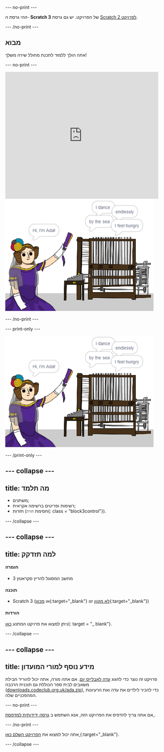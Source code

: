 \--- no-print \---

זוהי גרסת ה- **Scratch 3** של הפרויקט. יש גם גרסת [Scratch 2 לפרויקט](https://projects.raspberrypi.org/en/projects/poetry-generator-scratch2).

\--- /no-print \---

## מבוא

אתה הולך ללמוד לתכנת מחולל שירה משלך!

\--- no-print \---

<div class="scratch-preview">
  <iframe allowtransparency="true" width="485" height="402" src="https://scratch.mit.edu/projects/embed/77844926/?autostart=false" frameborder="0" scrolling="no"></iframe>
  <img src="images/poetry-final.png">
</div>

\--- /no-print \---

\--- print-only \---

![צילום מסך של המשחק](images/poetry-final.png)

\--- /print-only \---

## \--- collapse \---

## title: מה תלמד

+ משתנים;
+ רשימות ופריטים ברשימה אקראית;
+ חזרות (חסימת `חזרה`{: class = "block3control"}).

\--- /collapse \---

## \--- collapse \---

## title: למה תזדקק

#### חומרה

+ מחשב המסוגל להריץ סקראטץ 3

#### תוכנה

+ Scratch 3 (או [מכוון](http://rpf.io/scratchon){:target="_blank"} or [לא מקוון](http://rpf.io/scratchoff){:target="_blank"})

#### הורדות

ניתן למצוא את פרויקט המתנע [כאן](http://rpf.io/p/en/poetry-generator-go){: target = "_ blank"}.

\--- /collapse \---

## \--- collapse \---

## title: מידע נוסף למורי המועדון

פרויקט זה נוצר כדי לחגוג [עדה לאבלייס יום](https://findingada.com). אם אתה מורה, אתה יכול להוריד חבילת משאבים לבית ספר הכוללת גם תוכנית הרכבה ([downloads.codeclub.org.uk/ada.zip](http://downloads.codeclub.org.uk/ada.zip)), כדי להכיר לילדים את עדה ואת הרעיונות המהפכניים שלה.

\--- no-print \---

אם אתה צריך להדפיס את הפרויקט הזה, אנא השתמש ב [ גרסה ידידותית למדפסת ](https://projects.raspberrypi.org/en/projects/poetry-generator/print).

\--- /no-print \---

אתה יכול למצוא את [הפרויקט השלם כאן ](http://rpf.io/p/en/poetry-generator-get) {:target="_blank"}.

\--- /collapse \---